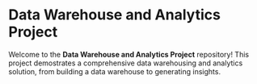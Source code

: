 # Data Warehouse and Analytics Project

Welcome to the **Data Warehouse and Analytics Project** repository!
This project demostrates a comprehensive data warehousing and analytics solution, from building a data warehouse to generating insights.
